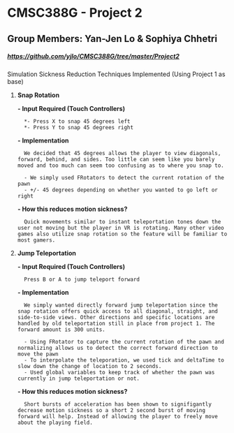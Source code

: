 # CMSC388G - Project 2
## Group Members: Yan-Jen Lo & Sophiya Chhetri
##### https://github.com/yjlo/CMSC388G/tree/master/Project2
Simulation Sickness Reduction Techniques Implemented (Using Project 1 as base)
1) **Snap Rotation**

   **- Input Required (Touch Controllers)**

         *- Press X to snap 45 degrees left
         *- Press Y to snap 45 degrees right

   **- Implementation**

         We decided that 45 degrees allows the player to view diagonals, forward, behind, and sides. Too little can seem like you barely moved and too much can seem too confusing as to where you snap to.

         - We simply used FRotators to detect the current rotation of the pawn
         - +/- 45 degrees depending on whether you wanted to go left or right

   **- How this reduces motion sickness?**

         Quick movements similar to instant teleportation tones down the user not moving but the player in VR is rotating. Many other video games also utilize snap rotation so the feature will be familiar to most gamers.

2) **Jump Teleportation**

     **- Input Required (Touch Controllers)**

         Press B or A to jump teleport forward

     **- Implementation**

         We simply wanted directly forward jump teleportation since the snap rotation offers quick access to all diagonal, straight, and side-to-side views. Other directions and specific locations are handled by old teleportation still in place from project 1. The forward amount is 300 units.

         - Using FRotator to capture the current rotation of the pawn and normalizing allows us to detect the correct forward direction to move the pawn
         - To interpolate the teleporation, we used tick and deltaTime to slow down the change of location to 2 seconds.
         - Used global variables to keep track of whether the pawn was currently in jump teleportation or not.

     **- How this reduces motion sickness?**

         Short bursts of acceleration has been shown to signifigantly decrease motion sickness so a short 2 second burst of moving forward will help. Instead of allowing the player to freely move about the playing field.